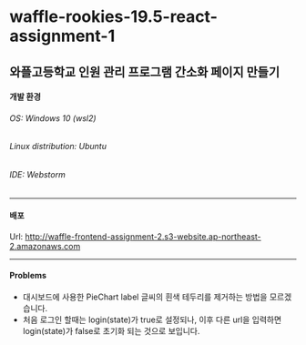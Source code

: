 # waffle-rookies-19.5-react-assignment-1

## **와플고등학교 인원 관리 프로그램 간소화 페이지 만들기**

#### 개발 환경

###### OS: Windows 10 (wsl2)

###### Linux distribution: Ubuntu

###### IDE: Webstorm

---
#### 배포
Url: http://waffle-frontend-assignment-2.s3-website.ap-northeast-2.amazonaws.com

---

#### Problems

- 대시보드에 사용한 PieChart label 글씨의 흰색 테두리를 제거하는 방법을 모르겠습니다.
- 처음 로그인 할때는 login(state)가 true로 설정되나, 이후 다른 url을 입력하면 login(state)가 false로 초기화 되는 것으로 보입니다.
